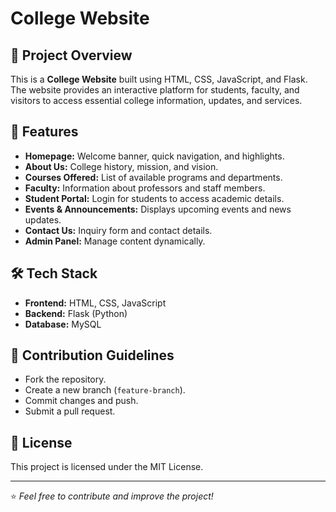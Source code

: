 # College Website 

## 📌 Project Overview
This is a **College Website** built using HTML, CSS, JavaScript, and Flask. The website provides an interactive platform for students, faculty, and visitors to access essential college information, updates, and services.

## 🚀 Features
- **Homepage:** Welcome banner, quick navigation, and highlights.
- **About Us:** College history, mission, and vision.
- **Courses Offered:** List of available programs and departments.
- **Faculty:** Information about professors and staff members.
- **Student Portal:** Login for students to access academic details.
- **Events & Announcements:** Displays upcoming events and news updates.
- **Contact Us:** Inquiry form and contact details.
- **Admin Panel:** Manage content dynamically.

## 🛠️ Tech Stack
- **Frontend:** HTML, CSS, JavaScript
- **Backend:** Flask (Python)
- **Database:** MySQL



## 🤝 Contribution Guidelines
- Fork the repository.
- Create a new branch (`feature-branch`).
- Commit changes and push.
- Submit a pull request.

## 📜 License
This project is licensed under the MIT License.

---

⭐ *Feel free to contribute and improve the project!*

